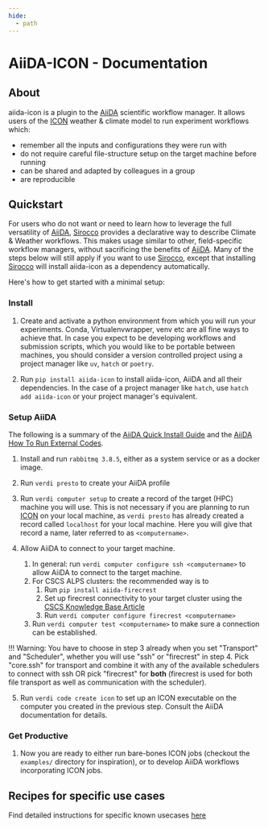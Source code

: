 ```yaml
---
hide:
  - path
---
```


# AiiDA-ICON - Documentation

## About

aiida-icon is a plugin to the [AiiDA][aiida] scientific workflow manager.
It allows users of the [ICON][icon] weather & climate model to run
experiment workflows which:

- remember all the inputs and configurations they were run with
- do not require careful file-structure setup on the target machine before running
- can be shared and adapted by colleagues in a group
- are reproducible

## Quickstart

For users who do not want or need to learn how to leverage the full versatility of [AiiDA][aiida],
[Sirocco][sirocco] provides a declarative way to describe Climate & Weather workflows. This makes
usage similar to other, field-specific workflow managers, without sacrificing the benefits
of [AiiDA][aiida]. Many of the steps below will still apply if you want to use [Sirocco][sirocco],
except that installing [Sirocco][sirocco] will install aiida-icon as a dependency automatically.

Here's how to get started with a minimal setup:

### Install

1. Create and activate a python environment from which you will run your experiments. Conda, Virtualenvwrapper, venv etc are all fine ways to achieve that. In case you expect to be developing workflows and submission scripts, which you would like to be portable between machines, you should consider a version controlled project using a project manager like `uv`, `hatch` or `poetry`.

2. Run `pip install aiida-icon` to install aiida-icon, AiiDA and all their dependencies. In the case of a project manager like `hatch`, use `hatch add aiida-icon` or your project manager's equivalent.

### Setup AiiDA

The following is a summary of the [AiiDA Quick Install Guide](https://aiida.readthedocs.io/projects/aiida-core/en/stable/installation/guide_quick.html) and the [AiiDA How To Run External Codes](https://aiida.readthedocs.io/projects/aiida-core/en/stable/howto/run_codes.html).

1. Install and run `rabbitmq 3.8.5`, either as a system service or as a docker image.

2. Run `verdi presto` to create your AiiDA profile

3. Run `verdi computer setup` to create a record of the target (HPC) machine you will use. This is not necessary if you are planning to run [ICON][icon] on your local machine, as `verdi presto` has already created a record called `localhost` for your local machine. Here you will give that record a name, later referred to as `<computername>`.

4. Allow AiiDA to connect to your target machine.
   1. In general: run `verdi computer configure ssh <computername>` to allow AiiDA to connect to the target machine.
   2. For CSCS ALPS clusters: the recommended way is to
      1. Run `pip install aiida-firecrest`
      2. Set up firecrest connectivity to your target cluster using the [CSCS Knowledge Base Article](https://confluence.cscs.ch/display/KB/FirecREST+for+Alps)
      3. Run `verdi computer configure firecrest <computername>`
   3. Run `verdi computer test <computername>` to make sure a connection can be established.

<!-- prettier-ignore-start -->
!!! Warning:
    You have to choose in step 3 already when you set "Transport" and "Scheduler", whether you will use "ssh" or "firecrest" in step 4.
    Pick "core.ssh" for transport and combine it with any of the available schedulers to connect with ssh OR pick "firecrest" for **both**
    (firecrest is used for both file transport as well as communication with the scheduler).
<!-- prettier-ignore-end -->

5. Run `verdi code create icon` to set up an ICON executable on the computer you created in the previous step. Consult the AiiDA documentation for details.

### Get Productive

1. Now you are ready to either run bare-bones ICON jobs (checkout the `examples/` directory for inspiration), or to develop AiiDA workflows incorporating ICON jobs.

## Recipes for specific use cases

Find detailed instructions for specific known usecases [here](recipes.md)

[icon]: https://icon-model.org "ICON - Climate & Weather Model"
[aiida]: https://www.aiida.net "AiiDA - Workflow Manager"
[sirocco]: https://github.com/C2SM/Sirocco "Sirocco - dynamic Climate & Weather Workflows"

